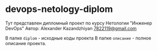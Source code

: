 # devops-netology-diplom

Тут представлен дипломный проект по курсу Нетологии "Инженер DevOps"
Автор: Alexander Kazandzhiyan
7822119@gmail.com


В папке `diplom` - исходные коды проекта
В папке `описание` - полное описание проекта.

